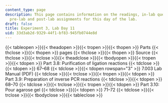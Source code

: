 ```yaml
---
content_type: page
description: This page contains information on the readings, in-lab questions, and
  pre-lab and post-lab assignments for this day of the lab.
draft: false
title: Experiment 3, Lab Day 11
uid: 33d3ab2d-9329-44f1-bf83-945fb0744e8d
---
```

{{< tableopen >}}{{< theadopen >}}{{< tropen >}}{{< thopen >}}
Parts
{{< thclose >}}{{< thopen >}}
pages
{{< thclose >}}{{< thopen >}}
Source
{{< thclose >}}{{< trclose >}}{{< theadclose >}}{{< tbodyopen >}}{{< tropen >}}{{< tdopen >}}
Part 3.8: Purification of ligation reactions
{{< tdclose >}}{{< tdopen >}}
67–68
{{< tdclose >}}{{< tdopen rowspan="3" >}}
7.003 Lab Manual (PDF)
{{< tdclose >}}{{< trclose >}}{{< tropen >}}{{< tdopen >}}
Part 3.9: Preparation of inverse PCR reactions
{{< tdclose >}}{{< tdopen >}}
68–70
{{< tdclose >}}{{< trclose >}}{{< tropen >}}{{< tdopen >}}
Part 3.10: Pour agarose gel
{{< tdclose >}}{{< tdopen >}}
71–72
{{< tdclose >}}{{< trclose >}}{{< tbodyclose >}}{{< tableclose >}}